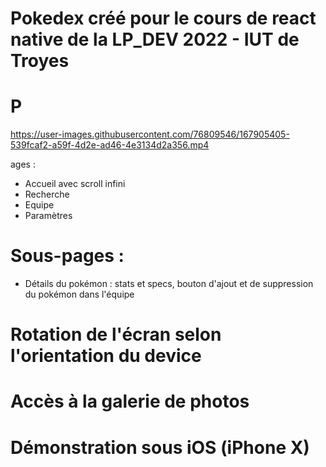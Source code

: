 # Pokedex créé pour le cours de react native de la LP_DEV 2022 - IUT de Troyes

# P

https://user-images.githubusercontent.com/76809546/167905405-539fcaf2-a59f-4d2e-ad46-4e3134d2a356.mp4

ages : 
- Accueil avec scroll infini 
- Recherche 
- Equipe
- Paramètres

# Sous-pages : 
- Détails du pokémon : stats et specs, bouton d'ajout et de suppression du pokémon dans l'équipe

# Rotation de l'écran selon l'orientation du device
# Accès à la galerie de photos

# Démonstration sous iOS (iPhone X)
